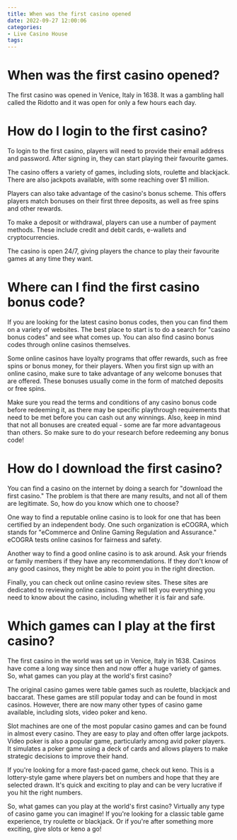 ```yaml
---
title: When was the first casino opened
date: 2022-09-27 12:00:06
categories:
- Live Casino House
tags:
---
```



#  When was the first casino opened?

The first casino was opened in Venice, Italy in 1638. It was a gambling hall called the Ridotto and it was open for only a few hours each day.

#  How do I login to the first casino?

To login to the first casino, players will need to provide their email address and password. After signing in, they can start playing their favourite games.

The casino offers a variety of games, including slots, roulette and blackjack. There are also jackpots available, with some reaching over $1 million.

Players can also take advantage of the casino's bonus scheme. This offers players match bonuses on their first three deposits, as well as free spins and other rewards.

To make a deposit or withdrawal, players can use a number of payment methods. These include credit and debit cards, e-wallets and cryptocurrencies.

The casino is open 24/7, giving players the chance to play their favourite games at any time they want.

#  Where can I find the first casino bonus code?

If you are looking for the latest casino bonus codes, then you can find them on a variety of websites. The best place to start is to do a search for "casino bonus codes" and see what comes up. You can also find casino bonus codes through online casinos themselves.

Some online casinos have loyalty programs that offer rewards, such as free spins or bonus money, for their players. When you first sign up with an online casino, make sure to take advantage of any welcome bonuses that are offered. These bonuses usually come in the form of matched deposits or free spins.

Make sure you read the terms and conditions of any casino bonus code before redeeming it, as there may be specific playthrough requirements that need to be met before you can cash out any winnings. Also, keep in mind that not all bonuses are created equal - some are far more advantageous than others. So make sure to do your research before redeeming any bonus code!

#  How do I download the first casino?

You can find a casino on the internet by doing a search for "download the first casino." The problem is that there are many results, and not all of them are legitimate. So, how do you know which one to choose?

One way to find a reputable online casino is to look for one that has been certified by an independent body. One such organization is eCOGRA, which stands for "eCommerce and Online Gaming Regulation and Assurance." eCOGRA tests online casinos for fairness and safety.

Another way to find a good online casino is to ask around. Ask your friends or family members if they have any recommendations. If they don't know of any good casinos, they might be able to point you in the right direction.

Finally, you can check out online casino review sites. These sites are dedicated to reviewing online casinos. They will tell you everything you need to know about the casino, including whether it is fair and safe.

#  Which games can I play at the first casino?

The first casino in the world was set up in Venice, Italy in 1638. Casinos have come a long way since then and now offer a huge variety of games. So, what games can you play at the world's first casino?

The original casino games were table games such as roulette, blackjack and baccarat. These games are still popular today and can be found in most casinos. However, there are now many other types of casino game available, including slots, video poker and keno.

Slot machines are one of the most popular casino games and can be found in almost every casino. They are easy to play and often offer large jackpots. Video poker is also a popular game, particularly among avid poker players. It simulates a poker game using a deck of cards and allows players to make strategic decisions to improve their hand.

If you're looking for a more fast-paced game, check out keno. This is a lottery-style game where players bet on numbers and hope that they are selected drawn. It's quick and exciting to play and can be very lucrative if you hit the right numbers.

So, what games can you play at the world's first casino? Virtually any type of casino game you can imagine! If you're looking for a classic table game experience, try roulette or blackjack. Or if you're after something more exciting, give slots or keno a go!